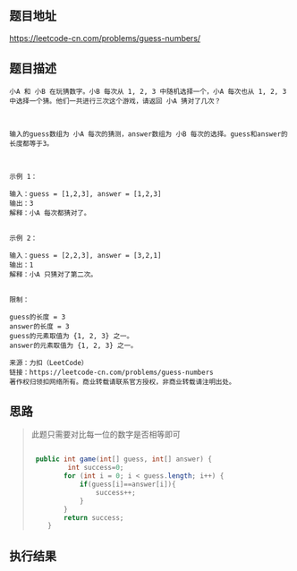 ## 题目地址

 https://leetcode-cn.com/problems/guess-numbers/ 

## 题目描述

```
小A 和 小B 在玩猜数字。小B 每次从 1, 2, 3 中随机选择一个，小A 每次也从 1, 2, 3 中选择一个猜。他们一共进行三次这个游戏，请返回 小A 猜对了几次？

 

输入的guess数组为 小A 每次的猜测，answer数组为 小B 每次的选择。guess和answer的长度都等于3。

 

示例 1：

输入：guess = [1,2,3], answer = [1,2,3]
输出：3
解释：小A 每次都猜对了。
 

示例 2：

输入：guess = [2,2,3], answer = [3,2,1]
输出：1
解释：小A 只猜对了第二次。
 

限制：

guess的长度 = 3
answer的长度 = 3
guess的元素取值为 {1, 2, 3} 之一。
answer的元素取值为 {1, 2, 3} 之一。

来源：力扣（LeetCode）
链接：https://leetcode-cn.com/problems/guess-numbers
著作权归领扣网络所有。商业转载请联系官方授权，非商业转载请注明出处。
```

## 思路

> 此题只需要对比每一位的数字是否相等即可
> ```java
> 
>  public int game(int[] guess, int[] answer) {
>          int success=0;
>         for (int i = 0; i < guess.length; i++) {
>             if(guess[i]==answer[i]){
>                 success++;
>             }
>         }
>         return success;
>     }
> 
> ```
>

## 执行结果

